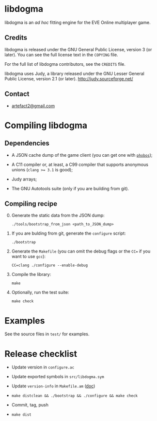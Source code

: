 libdogma
========

libdogma is an *ad hoc* fitting engine for the EVE Online multiplayer
game.

Credits
-------

libdogma is released under the GNU General Public License, version 3
(or later). You can see the full license text in the `COPYING` file.

For the full list of libdogma contributors, see the `CREDITS` file.

libdogma uses Judy, a library released under the GNU Lesser General
Public License, version 2.1 (or later).
<http://judy.sourceforge.net/>

Contact
-------

* <artefact2@gmail.com>

Compiling libdogma
==================

Dependencies
------------

* A JSON cache dump of the game client (you can get one with
  [`phobos`](http://jira.evefit.org/browse/PHOBOS));

* A C11 compiler or, at least, a C99 compiler that supports anonymous
  unions (`clang >= 3.1` is good);

* Judy arrays;

* The GNU Autotools suite (only if you are building from git).

Compiling recipe
----------------

0. Generate the static data from the JSON dump:

       ./tools/bootstrap_from_json <path_to_JSON_dump>

1. If you are bulding from git, generate the `configure` script:

       ./bootstrap

2. Generate the `Makefile` (you can omit the debug flags or the `CC=`
   if you want to use `gcc`):

       CC=clang ./configure --enable-debug

3. Compile the library:

       make

4. Optionally, run the test suite:

       make check

Examples
========

See the source files in `test/` for examples.

Release checklist
=================

* Update version in `configure.ac`

* Update exported symbols in `src/libdogma.sym`

* Update `version-info` in `Makefile.am`
  ([doc](http://www.gnu.org/software/libtool/manual/libtool.html#Updating-version-info))

* `make distclean && ./bootstrap && ./configure && make check`

* Commit, tag, push

* `make dist`
